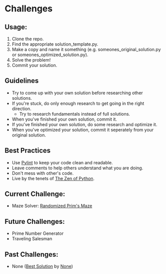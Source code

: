 # Challenges

## Usage:
1. Clone the repo.
2. Find the appropriate solution_template.py.
3. Make a copy and name it something (e.g. someones_original_solution.py or someones_optimized_solution.py).
4. Solve the problem!
5. Commit your solution.

## Guidelines
- Try to come up with your own solution before researching other solutions.
- If you're stuck, do only enough research to get going in the right direction.
  - Try to research fundamentals instead of full solutions.
- When you've finished your own solution, commit it.
- If you've finished your own solution, do some research and optimize it.
- When you've optimized your solution, commit it seperately from your original solution.

## Best Practices
- Use [Pylint](https://pylint.pycqa.org/en/latest/) to keep your code clean and readable.
- Leave comments to help others understand what you are doing.
- Don't mess with other's code.
- Live by the tenets of [The Zen of Python](https://peps.python.org/pep-0020/#the-zen-of-python).

## Current Challenge:
- Maze Solver: [Randomized Prim's Maze](https://github.com/Adiaslow/Challenges/tree/main/mazes/randomized-prims)

## Future Challenges:
- Prime Number Generator
- Traveling Salesman

## Past Challenges:
- None ([Best Solution]() by [None]())
